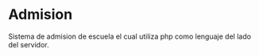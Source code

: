 # Admision

Sistema de admision de escuela el cual utiliza php como lenguaje del lado del servidor.
